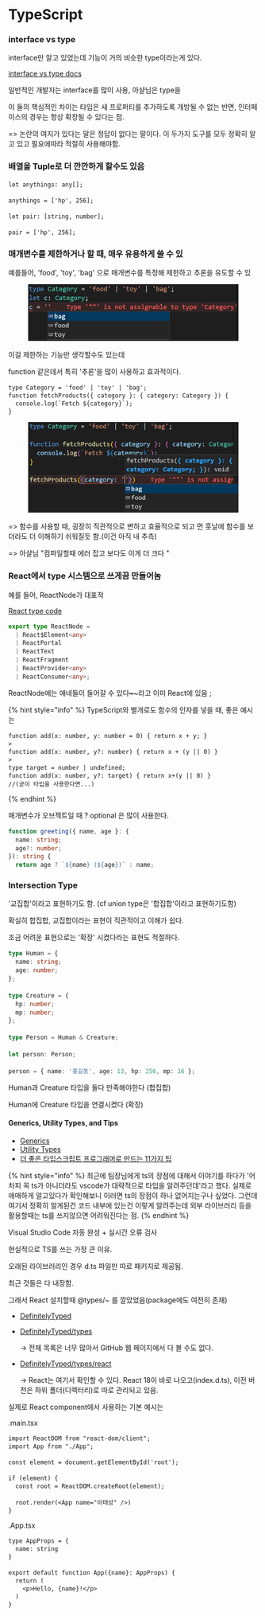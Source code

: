 # TypeScript

### interface vs type

interface만 알고 있었는데 기능이 거의 비슷한 type이라는게 있다.

[interface vs type docs](https://www.typescriptlang.org/ko/docs/handbook/2/everyday-types.html#%ED%83%80%EC%9E%85-%EB%B3%84%EC%B9%AD%EA%B3%BC-%EC%9D%B8%ED%84%B0%ED%8E%98%EC%9D%B4%EC%8A%A4%EC%9D%98-%EC%B0%A8%EC%9D%B4%EC%A0%90)

일반적인 개발자는 interface를 많이 사용, 아샬님은 type을

이 둘의 핵심적인 차이는 타입은 새 프로퍼티를 추가하도록 개방될 수 없는 반면, 인터페이스의 경우는 항상 확장될 수 있다는 점.

\=> 논란의 여지가 있다는 말은 정답이 없다는 말이다. 이 두가지 도구를 모두 정확히 알고 있고 필요에따라 적절히 사용해야함.



### 배열을 Tuple로 더 깐깐하게 할수도 있음

```
let anythings: any[];

anythings = ['hp', 256];

let pair: [string, number];

pair = ['hp', 256];
```



### 매개변수를 제한하거나 할 때, 매우 유용하게 쓸 수 있

예를들어, 'food', 'toy', 'bag' 으로 매개변수를 특정해 제한하고 추론을 유도할 수 있

<figure><img src="../.gitbook/assets/image (12).png" alt=""><figcaption></figcaption></figure>

이걸 제한하는 기능만 생각할수도 있는데

function 같은데서 특히 '추론'을 많이 사용하고 효과적이다.

```
type Category = 'food' | 'toy' | 'bag';
function fetchProducts({ category }: { category: Category }) {
  console.log(`Fetch ${category}`);
}
```

<figure><img src="../.gitbook/assets/image (20).png" alt=""><figcaption></figcaption></figure>

\=> 함수를 사용할 때, 굉장히 직관적으로 변하고 효율적으로 되고 먼 훗날에 함수를 보더라도 더 이해하기 쉬워질듯 함.(이건 아직 내 추측)

\=> 아샬님 "컴파일할때 에러 잡고 보다도 이게 더 크다 "



### React에서 type 시스템으로  쓰게끔 만들어놈

예를 들어, ReactNode가 대표적

[React type code](https://github.com/facebook/react/blob/main/packages/shared/ReactTypes.js)

```typescript
export type ReactNode =
  | React$Element<any>
  | ReactPortal
  | ReactText
  | ReactFragment
  | ReactProvider<any>
  | ReactConsumer<any>;
```

ReactNode에는 얘네들이 들어갈 수 있다~~\~~~\~라고 이미 React에 있음 ;



{% hint style="info" %}
TypeScript와 별개로도 함수의 인자를 넣을 때, 좋은 예시는&#x20;

```tsx
function add(x: number, y: number = 0) { return x + y; }
>
function add(x: number, y?: number) { return x + (y || 0) }
>
type target = number | undefined;
function add(x: number, y?: target) { return x+(y || 0) }
//(굳이 타입을 사용한다면...)
```
{% endhint %}

매개변수가 오브젝트일 때 ? optional 은 많이 사용한다.

```typescript
function greeting({ name, age }: {
  name: string;
  age?: number;  
}): string {
  return age ? `${name} (${age})` : name;
```



### Intersection Type

'교집합'이라고 표현하기도 함. (cf union type은 '합집합'이라고 표현하기도함)

확실히 합집합, 교집합이라는 표현이 직관적이고 이해가 쉽다.



조금 어려운 표현으로는 '확장' 시켰다라는 표현도 적절하다.

```typescript
type Human = {
  name: string;
  age: number;
};

type Creature = {
  hp: number;
  mp: number;
};

type Person = Human & Creature;

let person: Person;

person = { name: '홍길동', age: 13, hp: 256, mp: 16 };
```

Human과 Creature 타입을 둘다 만족해야한다 (합집합)

Human에 Creature 타입을 연결시켰다 (확장)

#### Generics, Utility Types, and Tips

* [Generics](https://www.typescriptlang.org/docs/handbook/2/generics.html)
* [Utility Types](https://www.typescriptlang.org/docs/handbook/utility-types.html)
* [더 좋은 타입스크립트 프로그래머로 만드는 11가지 팁](https://velog.io/@lky5697/11-tips-that-help-you-become-a-better-typescript-programmer)



{% hint style="info" %}
최근에 팀장님에게 ts의 장점에 대해서 이야기를 하다가 '어차피 꼭 ts가 아니더라도 vscode가 대략적으로 타입을 알려주던데'라고 했다. 실제로 애매하게 알고있다가 확인해보니 이러면 ts의 장점이 하나 없어지는구나 싶었다. 그런데 여기서 정확히 알게된건 코드 내부에 있는건 이렇게 알려주는데 외부 라이브러리 등을 활용할때는 ts를    쓰지않으면 어려워진다는 점.
{% endhint %}



Visual Studio Code 자동 완성 + 실시간 오류 검사

현실적으로 TS를 쓰는 가장 큰 이유.

오래된 라이브러리인 경우 d.ts 파일만 따로 패키지로 제공됨.&#x20;

최근 것들은 다 내장함.

그래서 React 설치할때 @types/\~ 를 깔았었음(package에도 여전히 존재)

* [DefinitelyTyped](https://github.com/DefinitelyTyped/DefinitelyTyped)
*   [DefinitelyTyped/types](https://github.com/DefinitelyTyped/DefinitelyTyped/tree/master/types)

    → 전체 목록은 너무 많아서 GitHub 웹 페이지에서 다 볼 수도 없다.
*   [DefinitelyTyped/types/react](https://github.com/DefinitelyTyped/DefinitelyTyped/tree/master/types/react)

    → React는 여기서 확인할 수 있다. React 18이 바로 나오고(index.d.ts), 이전 버전은 하위 폴더(디렉터리)로 따로 관리되고 있음.



실제로 React component에서 사용하는 기본  예시는&#x20;

.main.tsx

```tsx
import ReactDOM from "react-dom/client";
import App from "./App";

const element = document.getElementById('root');

if (element) {
  const root = ReactDOM.createRoot(element);

  root.render(<App name="이태성" />)
}
```

.App.tsx

```
type AppProps = {
  name: string
}

export default function App({name}: AppProps) {
  return (
    <p>Hello, {name}!</p>
  )
}
```





